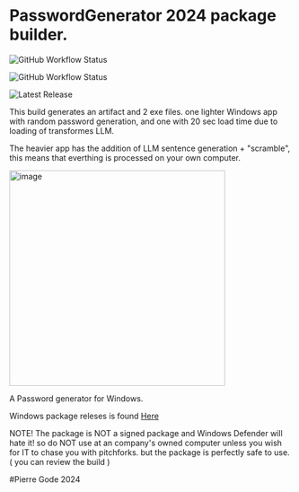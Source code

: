 # PasswordGenerator 2024 package builder.

![GitHub Workflow Status](https://github.com/PierreGode/PasswordGenerator/actions/workflows/exefile.yml/badge.svg)

![GitHub Workflow Status](https://github.com/PierreGode/PasswordGenerator/actions/workflows/bandit.yml/badge.svg)

![Latest Release](https://img.shields.io/github/v/release/PierreGode/PasswordGenerator?sort=semver&style=for-the-badge)

This build generates an artifact and 2 exe files.
one lighter Windows app with random password generation, and one with 20 sec load time due to loading of transformes LLM.
<p>
The heavier app has the addition of LLM sentence generation + "scramble", this means that everthing is processed on your own computer.

<p>
  <img width="384" alt="image" src="https://github.com/PierreGode/PasswordGenerator/assets/8579922/20fa8633-7b94-44d5-98f5-461bfcfa12c1">

A Password generator for Windows.

Windows package releses is found [Here](https://github.com/PierreGode/PasswordGenerator/releases)

<p>
NOTE! The package is NOT a signed package and Windows Defender will hate it! so do NOT use at an company's owned computer unless you wish for IT to chase you with pitchforks. 
but the package is perfectly safe to use. ( you can review the build  )
<p>
#Pierre Gode 2024

